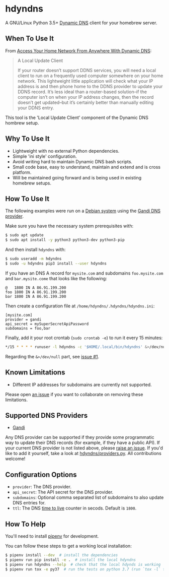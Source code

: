 # hdyndns

A GNU/Linux Python 3.5+ [Dynamic DNS] client for your homebrew server.

[Dynamic DNS]: https://en.wikipedia.org/wiki/Dynamic_DNS

## When To Use It

From [Access Your Home Network From Anywhere With Dynamic DNS]:

[Access Your Home Network From Anywhere With Dynamic DNS]: https://www.howtogeek.com/66438/how-to-easily-access-your-home-network-from-anywhere-with-ddns/

> A Local Update Client
>
> If your router doesn’t support DDNS services, you will need a local client to
> run on a frequently used computer somewhere on your home network. This
> lightweight little application will check what your IP address is and then
> phone home to the DDNS provider to update your DDNS record. It’s less ideal
> than a router-based solution–if the computer isn’t on when your IP address
> changes, then the record doesn’t get updated–but it’s certainly better than
> manually editing your DDNS entry.

This tool is the 'Local Update Client' component of the Dynamic DNS hombrew setup.

## Why To Use It

* Lightweight with no external Python dependencies.
* Simple 'ini style' configuration.
* Avoid writing hard to maintain Dynamic DNS bash scripts.
* Small code base, easy to understand, maintain and extend and is cross platform.
* Will be maintained going forward and is being used in existing homebrew setups.

## How To Use It

The following examples were run on a [Debian system] using the [Gandi DNS provider].

[Debian system]: https://www.debian.org/
[Gandi DNS provider]: #supported-dns-providers

Make sure you have the necessary system prerequisites with:

```bash
$ sudo apt update
$ sudo apt install -y python3 python3-dev python3-pip
```

And then install `hdyndns` with:

```bash
$ sudo useradd -m hdyndns
$ sudo -u hdyndns pip3 install --user hdyndns
```

If you have an DNS A record for `mysite.com` and subdomains `foo.mysite.com`
and `bar.mysite.come` that looks like the following:

```
@   1800 IN A 86.91.199.200
foo 1800 IN A 86.91.199.200
bar 1800 IN A 86.91.199.200
```

Then create a configuration file at `/home/hdyndns/.hdyndns/hdyndns.ini`:

```config
[mysite.com]
provider = gandi
api_secret = mySuperSecretApiPassword
subdomains = foo,bar
```

Finally, add it your root crontab (`sudo crontab -e`) to run it every 15 minutes:

```bash
*/15 * * * * runuser -l hdyndns -c '$HOME/.local/bin/hdyndns' &>/dev/null
```

Regarding the `&>/dev/null` part, see [issue #1](https://git.coop/decentral1se/hdyndns/issues/1).

## Known Limitations

* Different IP addresses for subdomains are currently not supported.

Please open [an issue] if you want to collaborate on removing these limitations.

[an issue]: https://git.coop/decentral1se/hdyndns/issues

## Supported DNS Providers

* [Gandi](https://www.gandi.net/en)

Any DNS provider can be supported if they provide some programmatic way to
update their DNS records (for example, if they have a public API). If your
current DNS provider is not listed above, please [raise an issue]. If you'd
like to add it yourself, take a look at [hdyndns/providers.py]. All
contributions welcome!

[raise an issue]: https://git.coop/decentral1se/hdyndns/issues
[hdyndns/providers.py]: hdyndns/providers.py

## Configuration Options

* `provider`: The DNS provider.
* `api_secret`: The API secret for the DNS provider.
* `subdomains`: Optional comma separated list of subdomains to also update DNS entries for.
* `ttl`: The DNS [time to live] counter in secods. Default is `1800`.

[time to live]: https://en.wikipedia.org/wiki/Time_to_live

## How To Help

You'll need to install [pipenv] for development.

[pipenv]: https://pipenv.readthedocs.io/en/latest/

You can follow these steps to get a working local installation:

```bash
$ pipenv install --dev  # install the dependencies
$ pipenv run pip install -e .  # install the local hdyndns
$ pipenv run hdyndns --help  # check that the local hdynds is working
$ pipenv run tox -e py37  # run the tests on python 3.7 (run `tox -l` to see pythons)
```
